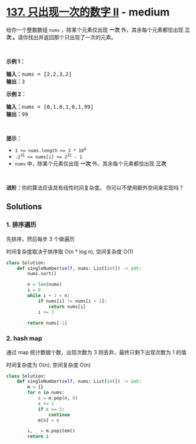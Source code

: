 # [137. 只出现一次的数字 II](https://leetcode-cn.com/problems/single-number-ii/) - medium

<p>给你一个整数数组 <code>nums</code> ，除某个元素仅出现 <strong>一次</strong> 外，其余每个元素都恰出现 <strong>三次 。</strong>请你找出并返回那个只出现了一次的元素。</p>

<p> </p>

<p><strong>示例 1：</strong></p>

<pre>
<strong>输入：</strong>nums = [2,2,3,2]
<strong>输出：</strong>3
</pre>

<p><strong>示例 2：</strong></p>

<pre>
<strong>输入：</strong>nums = [0,1,0,1,0,1,99]
<strong>输出：</strong>99
</pre>

<p> </p>

<p><strong>提示：</strong></p>

<ul>
	<li><code>1 <= nums.length <= 3 * 10<sup>4</sup></code></li>
	<li><code>-2<sup>31</sup> <= nums[i] <= 2<sup>31</sup> - 1</code></li>
	<li><code>nums</code> 中，除某个元素仅出现 <strong>一次</strong> 外，其余每个元素都恰出现 <strong>三次</strong></li>
</ul>

<p> </p>

<p><strong>进阶：</strong>你的算法应该具有线性时间复杂度。 你可以不使用额外空间来实现吗？</p>


## Solutions

### 1. 排序遍历

先排序，然后每步 3 个做遍历

时间复杂度取决于排序取 O(n * log n), 空间复杂度 O(1)

```py
class Solution:
    def singleNumber(self, nums: List[int]) -> int:
        nums.sort()

        n = len(nums)
        i = 0
        while i + 2 < n:
            if nums[i] != nums[i + 1]:
                return nums[i]
            i += 3
        
        return nums[-1]
```

### 2. hash map

通过 map 统计数据个数，出现次数为 3 则丢弃，最终只剩下出现次数为 1 的值

时间复杂度为 O(n), 空间复杂度 O(n)

```py
class Solution:
    def singleNumber(self, nums: List[int]) -> int:
        m = {}
        for n in nums:
            c = m.pop(n, 0)
            c += 1
            if c == 3:
                continue
            m[n] = c

        i, _ = m.popitem()
        return i
```

